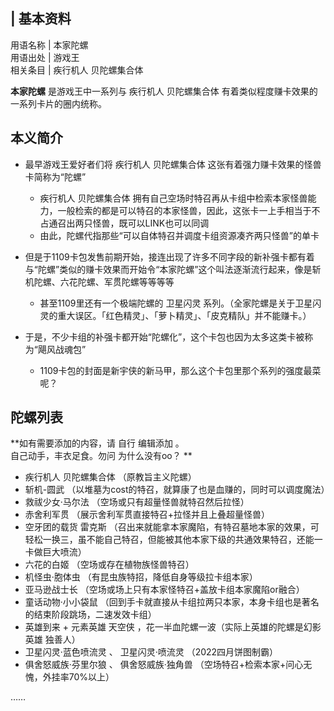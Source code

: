 |  **基本资料**  
---  
用语名称  |  本家陀螺   
用语出处  |  游戏王   
相关条目  |  疾行机人 贝陀螺集合体   
  
**本家陀螺** 是游戏王中一系列与  疾行机人 贝陀螺集合体  有着类似程度赚卡效果的一系列卡片的圈内统称。

##  本义简介

  * 最早游戏王爱好者们将  疾行机人 贝陀螺集合体  这张有着强力赚卡效果的怪兽卡简称为“陀螺” 
    * 疾行机人 贝陀螺集合体  拥有自己空场时特召再从卡组中检索本家怪兽能力，一般检索的都是可以特召的本家怪兽，因此，这张卡一上手相当于不占通召出两只怪兽，既可以LINK也可以同调 
    * 由此，陀螺代指那些“可以自体特召并调度卡组资源凑齐两只怪兽”的单卡 

  * 但是于1109卡包发售前期开始，接连出现了许多不同字段的新补强卡都有着与“陀螺”类似的赚卡效果而开始令“本家陀螺”这个叫法逐渐流行起来，像是斩机陀螺、六花陀螺、军贯陀螺等等等等 
    * 甚至1109里还有一个极端陀螺的  卫星闪灵  系列。（全家陀螺是关于卫星闪灵的重大误区。「红色精灵」、「萝卜精灵」、「皮克精队」并不能赚卡。） 

  * 于是，不少卡组的补强卡都开始“陀螺化”，这个卡包也因为太多这类卡被称为“飓风战魂包” 
    * 1109卡包的封面是新宇侠的新马甲，那么这个卡包里那个系列的强度最菜呢？ 

##  陀螺列表

**如有需要添加的内容，请 自行  编辑添加  。  
自己动手，丰衣足食。勿问  为什么没有oo？  **

  * 疾行机人 贝陀螺集合体  （原教旨主义陀螺） 
  * 斩机-圆武  （以堆墓为cost的特召，就算康了也是血赚的，同时可以调度魔法） 
  * 救祓少女·马尔法  （空场或只有超量怪兽就特召然后拉怪） 
  * 赤舍利军贯  （展示舍利军贯直接特召+拉怪并且上叠超量怪兽） 
  * 空牙团的载货 雷克斯  （召出来就能拿本家魔陷，有特召墓地本家的效果，可轻松一换三，虽不能自己特召，但能被其他本家下级的共通效果特召，还能一卡做巨大喷流） 
  * 六花的白姬  （空场或存在植物族怪兽特召） 
  * 机怪虫·胞体虫  （有昆虫族特招，降低自身等级拉卡组本家） 
  * 亚马逊战士长  （空场或场上只有本家怪特召+盖放卡组本家魔陷or融合） 
  * 童话动物·小小袋鼠  （回到手卡就直接从卡组拉两只本家，本身卡组也是著名的结束阶段跳场，二速发效卡组） 
  * 英雄到来  \+  元素英雄 天空侠  ，花一半血陀螺一波（实际上英雄的陀螺是幻影英雄 独善人） 
  * 卫星闪灵·蓝色喷流灵  、  卫星闪灵·喷流灵  （2022四月饼图制霸） 
  * 俱舍怒威族·芬里尔狼  、  俱舍怒威族·独角兽  （空场特召+检索本家+问心无愧，外挂率70%以上） 

……